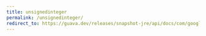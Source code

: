 ```yaml
---
title: unsignedinteger
permalink: /unsignedinteger/
redirect_to: https://guava.dev/releases/snapshot-jre/api/docs/com/google/common/primitives/UnsignedInteger.html
---
```

